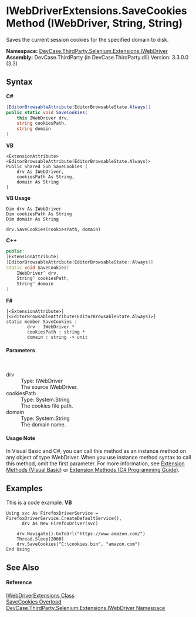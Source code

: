 # IWebDriverExtensions.SaveCookies Method (IWebDriver, String, String)
 

Saves the current session cookies for the specified domain to disk.

**Namespace:**&nbsp;<a href="N_DevCase_ThirdParty_Selenium_Extensions_IWebDriver">DevCase.ThirdParty.Selenium.Extensions.IWebDriver</a><br />**Assembly:**&nbsp;DevCase.ThirdParty (in DevCase.ThirdParty.dll) Version: 3.3.0.0 (3.3)

## Syntax

**C#**<br />
``` C#
[EditorBrowsableAttribute(EditorBrowsableState.Always)]
public static void SaveCookies(
	this IWebDriver drv,
	string cookiesPath,
	string domain
)
```

**VB**<br />
``` VB
<ExtensionAttribute>
<EditorBrowsableAttribute(EditorBrowsableState.Always)>
Public Shared Sub SaveCookies ( 
	drv As IWebDriver,
	cookiesPath As String,
	domain As String
)
```

**VB Usage**<br />
``` VB Usage
Dim drv As IWebDriver
Dim cookiesPath As String
Dim domain As String

drv.SaveCookies(cookiesPath, domain)
```

**C++**<br />
``` C++
public:
[ExtensionAttribute]
[EditorBrowsableAttribute(EditorBrowsableState::Always)]
static void SaveCookies(
	IWebDriver^ drv, 
	String^ cookiesPath, 
	String^ domain
)
```

**F#**<br />
``` F#
[<ExtensionAttribute>]
[<EditorBrowsableAttribute(EditorBrowsableState.Always)>]
static member SaveCookies : 
        drv : IWebDriver * 
        cookiesPath : string * 
        domain : string -> unit 

```


#### Parameters
&nbsp;<dl><dt>drv</dt><dd>Type: IWebDriver<br />The source IWebDriver.</dd><dt>cookiesPath</dt><dd>Type: System.String<br />The cookies file path.</dd><dt>domain</dt><dd>Type: System.String<br />The domain name.</dd></dl>

#### Usage Note
In Visual Basic and C#, you can call this method as an instance method on any object of type IWebDriver. When you use instance method syntax to call this method, omit the first parameter. For more information, see <a href="https://docs.microsoft.com/dotnet/visual-basic/programming-guide/language-features/procedures/extension-methods">Extension Methods (Visual Basic)</a> or <a href="https://docs.microsoft.com/dotnet/csharp/programming-guide/classes-and-structs/extension-methods">Extension Methods (C# Programming Guide)</a>.

## Examples
This is a code example. 
**VB**<br />
``` VB
Using svc As FirefoxDriverService = FirefoxDriverService.CreateDefaultService(),
      drv As New FirefoxDriver(svc)

    drv.Navigate().GoToUrl("https://www.amazon.com/")
    Thread.Sleep(2000)
    drv.SaveCookies("C:\cookies.bin", "amazon.com")
End Using
```


## See Also


#### Reference
<a href="T_DevCase_ThirdParty_Selenium_Extensions_IWebDriver_IWebDriverExtensions">IWebDriverExtensions Class</a><br /><a href="Overload_DevCase_ThirdParty_Selenium_Extensions_IWebDriver_IWebDriverExtensions_SaveCookies">SaveCookies Overload</a><br /><a href="N_DevCase_ThirdParty_Selenium_Extensions_IWebDriver">DevCase.ThirdParty.Selenium.Extensions.IWebDriver Namespace</a><br />